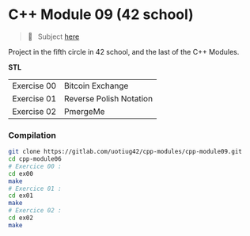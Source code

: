 # C++ Module 09 (42 school)
> 📑 &ensp;Subject [here](/subject/subject_cpp_module_09.pdf) <br />
<!--✅ &ensp;**?**/100-->

Project in the fifth circle in 42 school, and the last of the C++ Modules.

**STL**

<table>
<tr><td>Exercise 00</td><td>Bitcoin Exchange</td></tr>
<tr><td>Exercise 01</td><td>Reverse Polish Notation</td></tr>
<tr><td>Exercise 02</td><td>PmergeMe</td></tr>
</table>

### Compilation
```bash
git clone https://gitlab.com/uotiug42/cpp-modules/cpp-module09.git
cd cpp-module06
# Exercice 00 :
cd ex00
make
# Exercice 01 :
cd ex01
make
# Exercice 02 :
cd ex02
make
```
